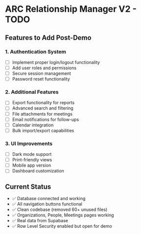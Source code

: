# ARC Relationship Manager V2 - TODO

## Features to Add Post-Demo

### 1. Authentication System
- [ ] Implement proper login/logout functionality
- [ ] Add user roles and permissions
- [ ] Secure session management
- [ ] Password reset functionality

### 2. Additional Features
- [ ] Export functionality for reports
- [ ] Advanced search and filtering
- [ ] File attachments for meetings
- [ ] Email notifications for follow-ups
- [ ] Calendar integration
- [ ] Bulk import/export capabilities

### 3. UI Improvements
- [ ] Dark mode support
- [ ] Print-friendly views
- [ ] Mobile app version
- [ ] Dashboard customization

## Current Status
- ✅ Database connected and working
- ✅ All navigation buttons functional
- ✅ Clean codebase (removed 60+ unused files)
- ✅ Organizations, People, Meetings pages working
- ✅ Real data from Supabase
- ✅ Row Level Security enabled but open for demo